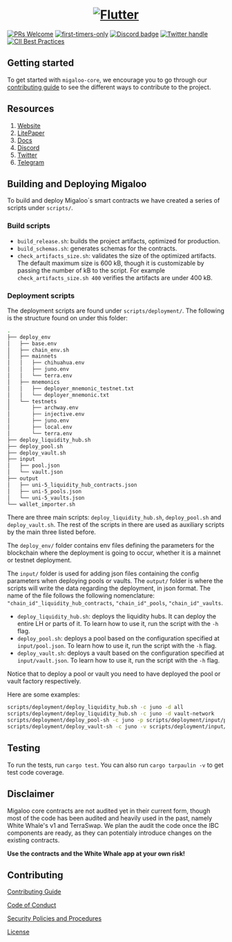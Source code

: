 <a href="https://whitewhale.money/">
  <h1 align="center">
    <picture>
      <img alt="Flutter" src="https://miro.medium.com/max/1400/1*29OYRJqqddosWtWo-c3TYQ.png">
    </picture>
  </h1>
</a>

[![PRs Welcome](https://img.shields.io/badge/PRs-welcome-brightgreen.svg?style=flat-square)](https://makeapullrequest.com)
[![first-timers-only](https://img.shields.io/badge/first--timers--only-friendly-blue.svg?style=flat-square)](https://www.firsttimersonly.com/)
[![Discord badge][]][Discord invite]
[![Twitter handle][]][Twitter badge]
[![CII Best Practices](https://bestpractices.coreinfrastructure.org/projects/6401/badge)](https://bestpractices.coreinfrastructure.org/projects/6401)


[Discord invite]: https://discord.com/invite/tSxyyCWgYX
[Discord badge]: https://img.shields.io/discord/908044702794801233
[Twitter handle]: https://img.shields.io/twitter/follow/WhiteWhaleDefi.svg?style=social&label=Follow
[Twitter badge]: https://twitter.com/intent/follow?screen_name=WhiteWhaleDefi

## Getting started

To get started with `migaloo-core`, we encourage you to go through our [contributing guide](./CONTRIBUTING.md) to see the 
different ways to contribute to the project.

## Resources

1. [Website](https://whitewhale.money/)
2. [LitePaper](https://whitewhale.money/LitepaperV2.pdf)
3. [Docs](https://white-whale-defi-platform.github.io/docs/)
4. [Discord](https://discord.com/invite/tSxyyCWgYX)
5. [Twitter](https://twitter.com/WhiteWhaleDefi)
6. [Telegram](https://t.me/whitewhaleofficial)

## Building and Deploying Migaloo

To build and deploy Migaloo´s smart contracts we have created a series of scripts under `scripts/`.

### Build scripts

- `build_release.sh`: builds the project artifacts, optimized for production.
- `build_schemas.sh`: generates schemas for the contracts.
- `check_artifacts_size.sh`: validates the size of the optimized artifacts. The default maximum size is 600 kB, though 
it is customizable by passing the number of kB to the script. For example `check_artifacts_size.sh 400` verifies the 
artifacts are under 400 kB.

### Deployment scripts

The deployment scripts are found under `scripts/deployment/`. The following is the structure found on under this folder:

```bash
.
├── deploy_env
│   ├── base.env
│   ├── chain_env.sh
│   ├── mainnets
│   │   ├── chihuahua.env
│   │   ├── juno.env
│   │   └── terra.env
│   ├── mnemonics
│   │   ├── deployer_mnemonic_testnet.txt
│   │   └── deployer_mnemonic.txt
│   └── testnets
│       ├── archway.env
│       ├── injective.env
│       ├── juno.env
│       ├── local.env
│       └── terra.env
├── deploy_liquidity_hub.sh
├── deploy_pool.sh
├── deploy_vault.sh
├── input
│   ├── pool.json
│   └── vault.json
├── output
│   ├── uni-5_liquidity_hub_contracts.json
│   ├── uni-5_pools.json
│   └── uni-5_vaults.json
└── wallet_importer.sh
```

There are three main scripts: `deploy_liquidity_hub.sh`, `deploy_pool.sh` and `deploy_vault.sh`. The rest of the scripts 
in there are used as auxiliary scripts by the main three listed before.

The `deploy_env/` folder contains env files defining the parameters for the blockchain where the deployment is going to occur, 
whether it is a mainnet or testnet deployment.  

The `input/` folder is used for adding json files containing the config parameters when deploying pools or vaults.
The `output/` folder is where the scripts will write the data regarding the deployment, in json format. The name of the file
follows the following nomenclature: `"chain_id"_liquidity_hub_contracts`, `"chain_id"_pools`, `"chain_id"_vaults`.

- `deploy_liquidity_hub.sh`: deploys the liquidity hubs. It can deploy the entire LH or parts of it. To learn how to use it, 
run the script with the `-h` flag.
- `deploy_pool.sh`: deploys a pool based on the configuration specified at `input/pool.json`. To learn how to use it, 
run the script with the `-h` flag.
- `deploy_vault.sh`: deploys a vault based on the configuration specified at `input/vault.json`. To learn how to use it, 
run the script with the `-h` flag.

Notice that to deploy a pool or vault you need to have deployed the pool or vault factory respectively.

Here are some examples:

```bash
scripts/deployment/deploy_liquidity_hub.sh -c juno -d all
scripts/deployment/deploy_liquidity_hub.sh -c juno -d vault-network
scripts/deployment/deploy_pool-sh -c juno -p scripts/deployment/input/pool.json
scripts/deployment/deploy_vault-sh -c juno -v scripts/deployment/input/vault.json
```

## Testing

To run the tests, run `cargo test`. You can also run `cargo tarpaulin -v` to get test code coverage.

## Disclaimer

Migaloo core contracts are not audited yet in their current form, though most of the code has been audited and heavily used in the past, namely White Whale's v1 and TerraSwap. We plan the audit the code once the IBC components are ready, as they can potentialy introduce changes on the existing contracts.

**Use the contracts and the White Whale app at your own risk!**

## Contributing

[Contributing Guide](./docs/CONTRIBUTING.md)

[Code of Conduct](./docs/CODE_OF_CONDUCT.md)

[Security Policies and Procedures](./docs/SECURITY.md)

[License](./LICENSE)
